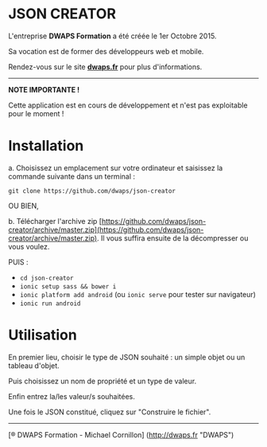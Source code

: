 # JSON CREATOR
L'entreprise **DWAPS Formation** a été créée le 1er Octobre 2015.

Sa vocation est de former des développeurs web et mobile.

Rendez-vous sur le site **[dwaps.fr](http://dwaps.fr "DWAPS")** pour plus d'informations.

---

**NOTE IMPORTANTE !**

Cette application est en cours de développement et n'est pas exploitable pour le moment !

# Installation

  a. Choisissez un emplacement sur votre ordinateur et saisissez la commande suivante dans un terminal :
    
    git clone https://github.com/dwaps/json-creator

OU BIEN,

  b. Télécharger l'archive zip [https://github.com/dwaps/json-creator/archive/master.zip](https://github.com/dwaps/json-creator/archive/master.zip). Il vous suffira ensuite de la décompresser ou vous voulez.


PUIS :

* `cd json-creator`
* `ionic setup sass && bower i`
* `ionic platform add android` (ou `ionic serve` pour tester sur navigateur)
* `ionic run android`


# Utilisation

En premier lieu, choisir le type de JSON souhaité : un simple objet ou un tableau d'objet.

Puis choisissez un nom de propriété et un type de valeur.

Enfin entrez la/les valeur/s souhaitées.

Une fois le JSON constitué, cliquez sur "Construire le fichier".

---

[® DWAPS Formation - Michael Cornillon] (http://dwaps.fr "DWAPS")
